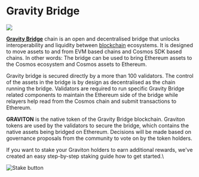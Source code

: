 # Gravity Bridge

![](https://user-images.githubusercontent.com/95366163/153456547-2019f773-6f78-4365-8f6f-84e958401a39.png)

[**Gravity Bridge**](https://www.gravitybridge.net/) chain is an open and decentralised bridge that unlocks interoperability and liquidity between [blockchain](../markdowns/blockchain.md) ecosystems. It is designed to move assets to and from EVM based chains and Cosmos SDK based chains. In other words: The bridge can be used to bring Ethereum assets to the Cosmos ecosystem and Cosmos assets to Ethereum.

Gravity bridge is secured directly by a more than 100 validators. The control of the assets in the bridge is by design as decentralised as the chain running the bridge. Validators are required to run specific Gravity Bridge related components to maintain the Ethereum side of the bridge while relayers help read from the Cosmos chain and submit transactions to Ethereum.

**GRAVITON** is the native token of the Gravity Bridge blockchain. Graviton tokens are used by the validators to secure the bridge, which contains the native assets being bridged on Ethereum. Decisions will be made based on governance proposals from the community to vote on by the token holders.

If you want to stake your Graviton holders to earn additional rewards, we've created an easy step-by-step staking guide how to get started.\


![Stake button](https://user-images.githubusercontent.com/95366163/153582217-057fe883-1624-4ff1-bceb-ad9a06c46465.png)
